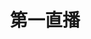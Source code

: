 ---
description: 财经视频直播，这个也需要送花吗？
layout: post
results:
- primaryGenreName: Social Networking
  version: '1.01'
  genreIds:
  - '6005'
  - '6016'
  formattedPrice: 免费
  artworkUrl60: http://is1.mzstatic.com/image/thumb/Purple30/v4/39/48/24/39482412-abc7-52b2-06f3-4b4425f8eda2/source/60x60bb.jpg
  minimumOsVersion: '7.0'
  appletvScreenshotUrls: &a []
  sellerName: Tianjin Harvest Gold Precious Metal Co.,Ltd.
  supportedDevices:
  - iPhone4
  - iPad2Wifi
  - iPad23G
  - iPhone4S
  - iPadThirdGen
  - iPadThirdGen4G
  - iPhone5
  - iPodTouchFifthGen
  - iPadFourthGen
  - iPadFourthGen4G
  - iPadMini
  - iPadMini4G
  - iPhone5c
  - iPhone5s
  - iPhone6
  - iPhone6Plus
  - iPodTouchSixthGen
  genres:
  - 社交
  - 娱乐
  currentVersionReleaseDate: '2016-05-17T03:53:15Z'
  trackName: 第一直播
  isVppDeviceBasedLicensingEnabled: true
  description: "第一直播app具有强大的直播功能，拥有专业的美女主播和金融分析师团队,提供高清、快捷、流畅的金融直播和美女直播。更能及时与分析师互动交流，为用户提供便捷、高效的互动方式，开启手机金融直播新篇章！\n功能介绍\n直播:专业的金融分析师团队和美女主播，带给你不一样的投资新视野\n
    \                             \n个性化的弹幕和礼物系统，让观众和主播的互动充满乐趣。\n\n即时聊天，让你近距离的与分析师便捷的沟通，快速为您解读市场趋势"
  price: 0
  trackId: 1107820227
  releaseDate: '2016-05-06T20:06:54Z'
  advisories:
  - 偶尔/轻微的色情内容或裸露
  - 偶尔/轻微的成人/性暗示题材
  screenshotUrls:
  - http://a5.mzstatic.com/us/r30/Purple20/v4/f7/c1/ad/f7c1ad66-d383-3965-e45a-6c23d7b449e8/screen1136x1136.jpeg
  - http://a3.mzstatic.com/us/r30/Purple20/v4/9a/a5/e6/9aa5e607-0430-d8c0-5ab7-0106f5ed7332/screen1136x1136.jpeg
  - http://a2.mzstatic.com/us/r30/Purple60/v4/11/4e/11/114e11da-1489-cfb4-1125-055c3b21e9b7/screen1136x1136.jpeg
  artistViewUrl: https://itunes.apple.com/cn/developer/tian-jin-yu-jin-hao-gui-jin/id806913841?uo=4
  primaryGenreId: 6005
  kind: software
  fileSizeBytes: '28588935'
  sellerUrl: http://www.diyizhibo.com/
  trackContentRating: 12+
  bundleId: com.dyjh.diyizhibo
  trackCensoredName: 第一直播
  contentAdvisoryRating: 12+
  isGameCenterEnabled: false
  artistName: 天津德裕金号贵金属经营有限公司
  languageCodesISO2A:
  - EN
  - ZH
  releaseNotes: '1.修改部分bug，增强用户体验

    2.增强整体流畅性'
  features: *a
  wrapperType: software
  artworkUrl512: http://is1.mzstatic.com/image/thumb/Purple30/v4/39/48/24/39482412-abc7-52b2-06f3-4b4425f8eda2/source/512x512bb.jpg
  artworkUrl100: http://is1.mzstatic.com/image/thumb/Purple30/v4/39/48/24/39482412-abc7-52b2-06f3-4b4425f8eda2/source/100x100bb.jpg
  trackViewUrl: https://geo.itunes.apple.com/cn/app/di-yi-zhi-bo/id1107820227?mt=8&uo=4
  artistId: 806913841
  currency: CNY
  ipadScreenshotUrls: *a
category: 社交
tags: tag1
resultCount: 1
title: 第一直播

---